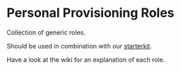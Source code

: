 # Personal Provisioning Roles

Collection of generic roles.

Should be used in combination with our [starterkit](https://github.com/personal-provisioning/starterkit).

Have a look at the wiki for an explanation of each role.
